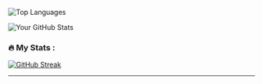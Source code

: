 ![Top Languages](https://github-stats-devunivisionz.vercel.app/api/top-langs/?username=devunivisionz&theme=tokyonight)

![Your GitHub Stats](https://github-readme-stats.vercel.app/api?username=devunivisionz&show_icons=true&theme=radical)


### :fire: My Stats :
[![GitHub Streak](http://github-readme-streak-stats.herokuapp.com?user=devunivisionz&theme=dark&background=000000)](https://git.io/streak-stats)



---
